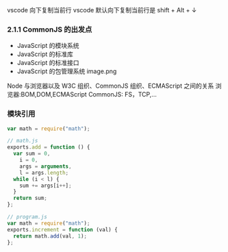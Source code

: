 vscode 向下复制当前行 vscode 默认向下复制当前行是 shift + Alt + ↓

### 2.1.1 CommonJS 的出发点

- JavaScript 的模块系统
- JavaScript 的标准库
- JavaScript 的标准接口
- JavaScript 的包管理系统
  image.png

Node 与浏览器以及 W3C 组织、CommonJS 组织、ECMAScript 之间的关系
浏览器:BOM,DOM,ECMAScript
CommonJS: FS，TCP,...

### 模块引用

```js
var math = require("math");

// math.js
exports.add = function () {
  var sum = 0,
    i = 0,
    args = arguments,
    l = args.length;
  while (i < l) {
    sum += args[i++];
  }
  return sum;
};

// program.js
var math = require("math");
exports.increment = function (val) {
  return math.add(val, 1);
};
```
